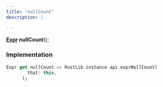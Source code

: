 ```yaml
---
title: "nullCount"
description: |

---
```

<span class="dart-code"><strong>[Expr] nullCount</strong>();</span>


### Implementation
```dart
Expr get nullCount => RustLib.instance.api.exprNullCount(
        that: this,
      );
```

[Expr]: /reference/classes/expr/